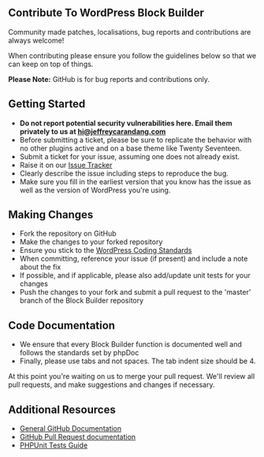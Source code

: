 ## Contribute To WordPress Block Builder

Community made patches, localisations, bug reports and contributions are always welcome!

When contributing please ensure you follow the guidelines below so that we can keep on top of things.

**Please Note:** GitHub is for bug reports and contributions only.

## Getting Started

-   **Do not report potential security vulnerabilities here. Email them privately to us at [hi@jeffreycarandang.com](mailto:hi@jeffreycarandang.com)**
-   Before submitting a ticket, please be sure to replicate the behavior with no other plugins active and on a base theme like Twenty Seventeen.
-   Submit a ticket for your issue, assuming one does not already exist.
-   Raise it on our [Issue Tracker](https://github.com/phpbits/wp-block-builder/issues)
-   Clearly describe the issue including steps to reproduce the bug.
-   Make sure you fill in the earliest version that you know has the issue as well as the version of WordPress you're using.

## Making Changes

-   Fork the repository on GitHub
-   Make the changes to your forked repository
-   Ensure you stick to the [WordPress Coding Standards](https://codex.wordpress.org/WordPress_Coding_Standards)
-   When committing, reference your issue (if present) and include a note about the fix
-   If possible, and if applicable, please also add/update unit tests for your changes
-   Push the changes to your fork and submit a pull request to the 'master' branch of the Block Builder repository

## Code Documentation

-   We ensure that every Block Builder function is documented well and follows the standards set by phpDoc
-   Finally, please use tabs and not spaces. The tab indent size should be 4.

At this point you're waiting on us to merge your pull request. We'll review all pull requests, and make suggestions and changes if necessary.

## Additional Resources

-   [General GitHub Documentation](https://help.github.com/)
-   [GitHub Pull Request documentation](https://help.github.com/send-pull-requests/)
-   [PHPUnit Tests Guide](https://phpunit.de/manual/current/en/writing-tests-for-phpunit.html)